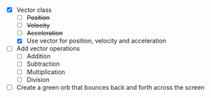 - [x] Vector class
    - [ ] ~~Position~~
    - [ ] ~~Velocity~~
    - [ ] ~~Acceleration~~
    - [x] Use vector for position, velocity and acceleration

- [ ] Add vector operations
    - [ ] Addition
    - [ ] Subtraction
    - [ ] Multiplication
    - [ ] Division

- [ ] Create a green orb that bounces back and forth across the screen